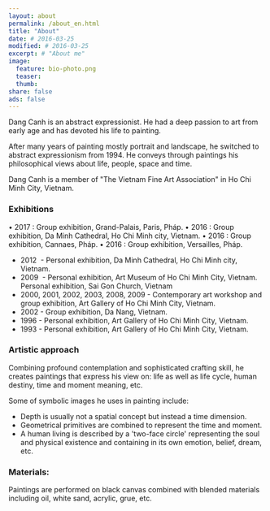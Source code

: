 ```yaml
---
layout: about
permalink: /about_en.html
title: "About"
date: # 2016-03-25
modified: # 2016-03-25
excerpt: # "About me"
image:
  feature: bio-photo.png
  teaser:
  thumb:
share: false
ads: false
---
```


Dang Canh is an abstract expressionist. He had a deep passion to art from early age and has devoted his life to painting.

After many years of painting mostly portrait and landscape, he switched to abstract expressionism from 1994. He conveys through paintings his philosophical views about life, people, space and time.

Dang Canh is a member of "The Vietnam Fine Art Association" in Ho Chi Minh City, Vietnam.

### Exhibitions
•	2017 : Group exhibition, Grand-Palais, Paris, Pháp.
•	2016 : Group exhibition, Da Minh Cathedral, Ho Chi Minh city, Vietnam.
•	2016 : Group exhibition, Cannaes, Pháp.
•	2016 : Group exhibition, Versailles, Pháp.

-	2012  -
Personal exhibition, Da Minh Cathedral, Ho Chi Minh city, Vietnam.
-	2009  -
Personal exhibition, Art Museum of Ho Chi Minh City, Vietnam.
Personal exhibition, Sai Gon Church, Vietnam
-	2000, 2001, 2002,
2003, 2008, 2009 -
Contemporary art workshop and group exhibition, Art Gallery of Ho Chi Minh City, Vietnam.
-	2002 -
Group exhibition, Da Nang, Vietnam.
-	1996 -
Personal exhibition, Art Gallery of Ho Chi Minh City, Vietnam.
-	1993 -
Personal exhibition, Art Gallery of Ho Chi Minh City, Vietnam.

### Artistic approach

Combining profound contemplation and sophisticated crafting skill, he creates paintings that express his view on: life as well as life cycle, human destiny, time and moment meaning, etc.

Some of symbolic images he uses in painting include:
- Depth is usually not a spatial concept but instead a time dimension.
- Geometrical primitives are combined to represent the time and moment.
- A human living is described by a 'two-face circle' representing the soul and physical existence and containing in its own emotion, belief, dream, etc.

### Materials: 

Paintings are performed on black canvas combined with blended materials including oil, white sand, acrylic, grue, etc.
